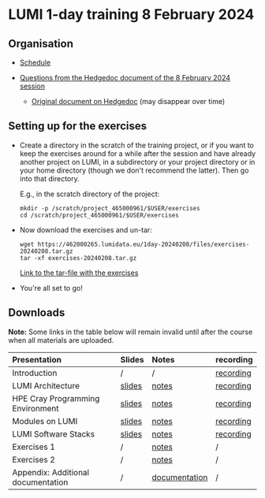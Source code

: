 # LUMI 1-day training 8 February 2024

## Organisation

-   [Schedule](schedule.md)

-   [Questions from the Hedgedoc document of the 8 February 2024 session](notes_20240208.md)

    -   [Original document on Hedgedoc](https://md.sigma2.no/lumi-intro-course-08feb24?both) (may disappear over time)


## Setting up for the exercises

-   Create a directory in the scratch of the training project, or if you want to
    keep the exercises around for a while after the session and have already
    another project on LUMI, in a subdirectory or your project directory 
    or in your home directory (though we don't recommend the latter).
    Then go into that directory.

    E.g., in the scratch directory of the project:

    ```
    mkdir -p /scratch/project_465000961/$USER/exercises
    cd /scratch/project_465000961/$USER/exercises
    ```

-   Now download the exercises and un-tar:

    ```
    wget https://462000265.lumidata.eu/1day-20240208/files/exercises-20240208.tar.gz
    tar -xf exercises-20240208.tar.gz
    ```

    [Link to the tar-file with the exercises](https://462000265.lumidata.eu/1day-20240208/files/exercises-20240208.tar.gz)

-   You're all set to go!


## Downloads

**Note:** Some links in the table below will remain invalid until after the course when all
materials are uploaded.

| Presentation | Slides | Notes | recording |
|:-------------|:-------|:------|:----------|
| Introduction | / | / | [recording](video_00_Introduction.md) |
| LUMI Architecture | [slides](https://462000265.lumidata.eu/1day-20240208/files/LUMI-1day-20240208-01-architecture.pdf) | [notes](01_Architecture.md) | [recording](video_01_LUMI_Architecture.md) |
| HPE Cray Programming Environment | [slides](https://462000265.lumidata.eu/1day-20240208/files/LUMI-1day-20240208-02-CPE.pdf) | [notes](02_CPE.md) | [recording](video_02_HPE_Cray_Programming_Environment.md) |
| Modules on LUMI | [slides](https://462000265.lumidata.eu/1day-20240208/files/LUMI-1day-20240208-03-modules.pdf) | [notes](03_Modules.md) | [recording](video_03_Modules_on_LUMI.md) |
| LUMI Software Stacks | [slides](https://462000265.lumidata.eu/1day-20240208/files/LUMI-1day-20240208-04-software.pdf) | [notes](04_Software_stacks.md) | [recording](video_04_LUMI_Software_Stacks.md) |
| Exercises 1 | / | [notes](05_Exercises_1.md) | / |
| Exercises 2 | / | [notes](07_Exercises_2.md) | / |
| Appendix: Additional documentation | / | [documentation](A01_Documentation.md) | / |

<!--
| Introduction | / | / | [recording](video_00_Introduction.md) |
| LUMI Architecture | [slides](https://462000265.lumidata.eu/1day-20240208/files/LUMI-1day-20240208-01-architecture.pdf) | [notes](01_Architecture.md) | [recording](video_01_LUMI_Architecture.md) |
| HPE Cray Programming Environment | [slides](https://462000265.lumidata.eu/1day-20240208/files/LUMI-1day-20240208-02-CPE.pdf) | [notes](02_CPE.md) | [recording](video_02_HPE_Cray_Programming_Environment.md) |
| Modules on LUMI | [slides](https://462000265.lumidata.eu/1day-20240208/files/LUMI-1day-20240208-03-modules.pdf) | [notes](03_Modules.md) | [recording](video_03_Modules_on_LUMI.md) |
| LUMI Software Stacks | [slides](https://462000265.lumidata.eu/1day-20240208/files/LUMI-1day-20240208-04-software.pdf) | [notes](04_Software_stacks.md) | [recording](video_04_LUMI_Software_Stacks.md) |
| Exercises 1 | / | [notes](05_Exercises_1.md) | / |
| Running Jobs on LUMI | [slides](https://462000265.lumidata.eu/1day-20240208/files/LUMI-1day-20240208-06-running_jobs.pdf) | / | [recording](video_06_Running_Jobs_on_LUMI.md) |
| Exercises 2 | / | [notes](07_Exercises_2.md) | / |
| Introduction to Lustre and Best Practices | [slides](https://462000265.lumidata.eu/1day-20240208/files/LUMI-1day-20240208-08-Lustre-intro.pdf) | / | [recording](video_08_Introduction_to_Lustre_and_Best_Practices.md) |
| LUMI User Support | [slides](https://462000265.lumidata.eu/1day-20240208/files/LUMI-1day-20240208-09-Lumi-support.pdf) | / | [recording](video_09_LUMI_User_Support.md) |
-->
